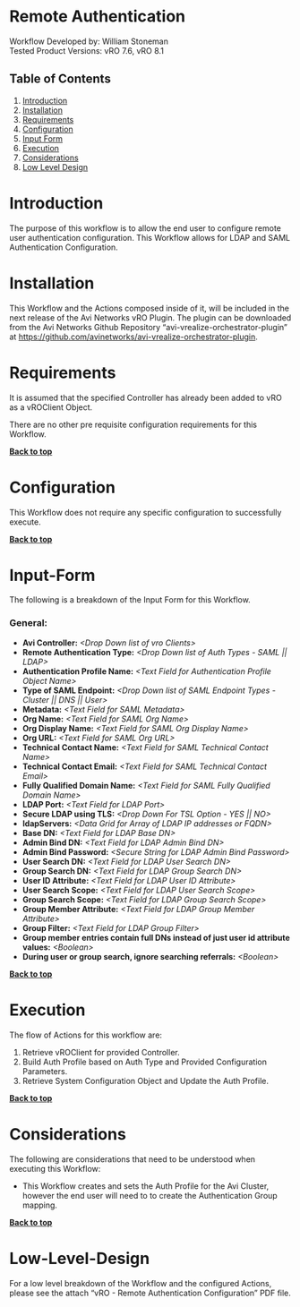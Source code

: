 # Remote Authentication

Workflow Developed by: William Stoneman</br>
Tested Product Versions: vRO 7.6, vRO 8.1</br>


## Table of Contents
1.	[Introduction](#Introduction)
1.	[Installation](#Installation)
1.	[Requirements](#Requirements)
1.	[Configuration](#Configuration)
1.	[Input Form](#Input-Form)
1.	[Execution](#Execution)
1.	[Considerations](#Considerations)
1.	[Low Level Design](#Low-Level-Design)



# Introduction

The purpose of this workflow is to allow the end user to configure remote user authentication configuration. This Workflow allows for LDAP and SAML Authentication Configuration.


# Installation

This Workflow and the Actions composed inside of it, will be included in the next release of the Avi Networks vRO Plugin. The plugin can be downloaded from the Avi Networks Github Repository “avi-vrealize-orchestrator-plugin” at https://github.com/avinetworks/avi-vrealize-orchestrator-plugin.

# Requirements

It is assumed that the specified Controller has already been added to vRO as a vROClient Object.

There are no other pre requisite configuration requirements for this Workflow.


**[Back to top](#table-of-contents)**

# Configuration

This Workflow does not require any specific configuration to successfully execute.


**[Back to top](#table-of-contents)**


# Input-Form

The following is a breakdown of the Input Form for this Workflow.

### General:
- **Avi Controller:** *\<Drop Down list of vro Clients\>*</br>
- **Remote Authentication Type:** *\<Drop Down list of Auth Types - SAML || LDAP\>*</br>
- **Authentication Profile Name:** *\<Text Field for Authentication Profile Object Name\>*</br>
- **Type of SAML Endpoint:** *\<Drop Down list of SAML Endpoint Types - Cluster || DNS || User\>*</br>
- **Metadata:** *\<Text Field for SAML Metadata\>*</br>
- **Org Name:** *\<Text Field for SAML Org Name\>*</br>
- **Org Display Name:** *\<Text Field for SAML Org Display Name\>*</br>
- **Org URL:** *\<Text Field for SAML Org URL\>*</br>
- **Technical Contact Name:** *\<Text Field for SAML Technical Contact Name\>*</br>
- **Technical Contact Email:** *\<Text Field for SAML Technical Contact Email\>*</br>
- **Fully Qualified Domain Name:** *\<Text Field for SAML Fully Qualified Domain Name\>*</br>
- **LDAP Port:** *\<Text Field for LDAP Port\>*</br>
- **Secure LDAP using TLS:** *\<Drop Down For TSL Option - YES || NO\>*</br>
- **ldapServers:** *\<Data Grid for Array of LDAP IP addresses or FQDN\>*</br>
- **Base DN:** *\<Text Field for LDAP Base DN\>*</br>
- **Admin Bind DN:** *\<Text Field for LDAP Admin Bind DN\>*</br>
- **Admin Bind Password:** *\<Secure String for LDAP Admin Bind Password\>*</br>
- **User Search DN:** *\<Text Field for LDAP User Search DN\>*</br>
- **Group Search DN:** *\<Text Field for LDAP Group Search DN\>*</br>
- **User ID Attribute:** *\<Text Field for LDAP User ID Attribute\>*</br>
- **User Search Scope:** *\<Text Field for LDAP User Search Scope\>*</br>
- **Group Search Scope:** *\<Text Field for LDAP Group Search Scope\>*</br>
- **Group Member Attribute:** *\<Text Field for LDAP Group Member Attribute\>*</br>
- **Group Filter:** *\<Text Field for LDAP Group Filter\>*</br>
- **Group member entries contain full DNs instead of just user id attribute values:** *\<Boolean\>*</br>
- **During user or group search, ignore searching referrals:** *\<Boolean\>*</br>



**[Back to top](#table-of-contents)**

# Execution

The flow of Actions for this workflow are:

1.	Retrieve vROClient for provided Controller.
2.	Build Auth Profile based on Auth Type and Provided Configuration Parameters.
3.  Retrieve System Configuration Object and Update the Auth Profile.


**[Back to top](#table-of-contents)**

# Considerations

The following are considerations that need to be understood when executing this Workflow:

* This Workflow creates and sets the Auth Profile for the Avi Cluster, however the end user will need to to create the Authentication Group mapping.

**[Back to top](#table-of-contents)**

# Low-Level-Design

For a low level breakdown of the Workflow and the configured Actions, please see the attach “vRO - Remote Authentication Configuration” PDF file.

